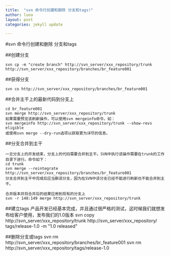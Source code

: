```yaml
---
title:  "svn 命令行创建和删除 分支和tags!"
author: luna
layout: post
categories: jekyll update

---
```

#svn 命令行创建和删除 分支和tags

##创建分支

	svn cp -m "create branch" http://svn_server/xxx_repository/trunk http://svn_server/xxx_repository/branches/br_feature001 

##获得分支 

	svn co http://svn_server/xxx_repository/branches/br_feature001 

##合并主干上的最新代码到分支上

	cd br_feature001 
	svn merge http://svn_server/xxx_repository/trunk 
	如果需要预览该刷新操作，可以使用svn mergeinfo命令，如：
	svn mergeinfo http://svn_server/xxx_repository/trunk --show-revs eligible
	或使用svn merge --dry-run选项以获取更为详尽的信息。

##分支合并到主干

	一旦分支上的开发结束，分支上的代码需要合并到主干。SVN中执行该操作需要在trunk的工作目录下进行。命令如下：
	cd trunk 
	svn merge --reintegrate http://svn_server/xxx_repository/branches/br_feature001 
	分支合并到主干中完成后应当删该分支，因为在SVN中该分支已经不能进行刷新也不能合并到主干。

	合并版本并将合并后的结果应用到现有的分支上
	svn -r 148:149 merge http://svn_server/xxx_repository/trunk

##建立tags
	产品开发已经基本完成，并且通过很严格的测试，这时候我们就想发布给客户使用，发布我们的1.0版本
	svn copy http://svn_server/xxx_repository/trunk http://svn_server/xxx_repository/	tags/release-1.0 -m "1.0 released"

##删除分支或tags
	svn rm http://svn_server/xxx_repository/branches/br_feature001
	svn rm http://svn_server/xxx_repository/tags/release-1.0